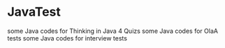 # JavaTest
some Java codes for Thinking in Java 4 Quizs
some Java codes for OlaA tests
some Java codes for interview tests
